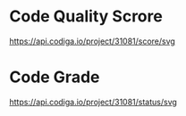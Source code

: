 # Code Quality Scrore

https://api.codiga.io/project/31081/score/svg

# Code Grade

https://api.codiga.io/project/31081/status/svg
